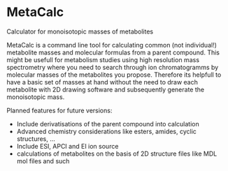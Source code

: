 # MetaCalc
Calculator for monoisotopic masses of metabolites

MetaCalc is a command line tool for calculating common (not individual!) metabolite masses and molecular formulas from a parent compound. This might be usefull for metabolism studies using high resolution mass spectrometry where you need to search through ion chromatogramms by molecular masses of the metabolites you propose.
Therefore its helpfull to have a basic set of masses at hand without the need to draw each metabolite with 2D drawing software and subsequently generate the monoisotopic mass.

Planned features for future versions:
- Include derivatisations of the parent compound into calculation
- Advanced chemistry considerations like esters, amides, cyclic structures, ...
- Include ESI, APCI and EI ion source
- calculations of metabolites on the basis of 2D structure files like MDL mol files and such
